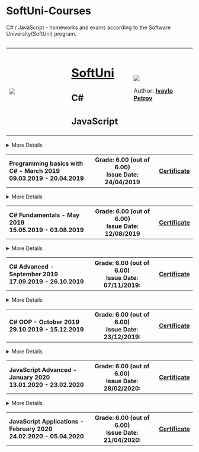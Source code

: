 # SoftUni-Courses
C# / JavaScript - homeworks and exams according to the Software University(SoftUni) program. 


<!-- Head Start -->
<table border="0" width="100%" cellspacing="2" cellpadding="3" align="left">
<tbody>
<tr>
<td align="left" width="33%"><img style="text-align: center;" src="http://conf.softuni.bg/wp-content/uploads/2015/01/SoftUni-Logo-Flat_square-blue-300x235.png"/></td>
  
<td align="left" width="33%">
<h1><a href="https://softuni.bg/">SoftUni</a></h1>
<h2>C#</h2>
  <h2>JavaScript</h2>
</td>

<td align="left" width="33%">
  <img src="https://avatars1.githubusercontent.com/u/52930559?s=460&u=56c073c9be5078b046e7d01ceff70417375ceb2f&v=4"/>
  
<!--   TODO: Add linkedIn profile -->
<!-- <img src="https://avatars1.githubusercontent.com/u/52930559?s=460&u=56c073c9be5078b046e7d01ceff70417375ceb2f&v=4" width = 20% height= 20% alt="LinkedIn" /> -->
Author: 
 <strong>
<a title="Ivaylo Petrov" href="XXXX" target="_blank">
Ivaylo Petrov
</a>
 </strong></p>
</td>
</tr>
</tbody>
</table>
<!-- Head End -->

<!-- C# Basics Start -->
<hr />
<!-- Summary Begin -->
<details>
<summary> More Details
<table border="0" width="100%" cellspacing="1" cellpadding="3" align="left">
<tbody>
<tr><th align="left" width="50%">Programming basics with C# - March 2019 <br /> 
09.03.2019 - 20.04.2019</th><th width="40%">Grade: 6.00 (out of 6.00)<br /> Issue Date: 24/04/2019</th><th>
<p><a title="C# Basics" href="https://softuni.bg/certificates/details/66322/4f0418c3" target="_blank">Certificate</a></p>
</th></tr>
</tbody>
</table>
</summary>
<!-- Summary End -->
  
<table border="0" width="100%" cellspacing="1" cellpadding="3" align="left">
<tbody>
<!-- Course Body -->
<tr>
<td width="50%">
 <ul>
 <li><p><a title="Simple operations and calculations" href="https://github.com/q2kPetrov/SoftUni-Courses/tree/master/C%23%20Basics/Exercises/1.%20Simple%20Operations%20and%20Calculations" target="_blank">Simple operations and calculations - exercises</a></p>
 </li>
 </ul>

<td colspan="2" width="50%">
  <ul>
  <li><p><a title="Conditional statements" href="https://github.com/q2kPetrov/SoftUni-Courses/tree/master/C%23%20Basics/Exercises/2_Conditional-statements" target="_blank">Conditional statements - exercises</a></p>
  </li>
  </ul>
</td>
</tr>

<tr>
<td width="50%">
  <ul>
  <li><p><a title="Nested conditional statements" href="https://github.com/q2kPetrov/SoftUni-Courses/tree/master/C%23%20Basics/Exercises/3_Nested-conditional-statements" target="_blank">Nested conditional statements - exercises</a></p>  
  </li>
  </ul>  
</td>
<td colspan="2" width="50%">
  <ul>
  <li><p><a title="While loop" href="https://github.com/q2kPetrov/SoftUni-Courses/tree/master/C%23%20Basics/Exercises/4_While-loop" target="_blank">While loop - exercises</a></p>
  </li>
  </ul>
</td>
</tr>
<tr>
<td width="50%">
  <ul>
  <li><p><a title="For loop" href="https://github.com/q2kPetrov/SoftUni-Courses/tree/master/C%23%20Basics/Exercises/5_For-loop" target="_blank">For loop - exercises</a></p>
  </li>
  </ul>
</td>
<td colspan="2" width="50%">
  <ul>
  <li><p><a title="Nested loops" href="https://github.com/q2kPetrov/SoftUni-Courses/tree/master/C%23%20Basics/Exercises/6_Nested-loops" target="_blank">Nested loops - exercises</a></p>
  </li>
  </ul>
</td>
</tr>


<tr>
<tr><td colspan="3" align="center" width="100%"><p>Exam Preparation</p></td></tr>
</tr>
<tr>
<td width="50%">
  <ul>
  <li><p><a title="Exam 24 November 2019" href="https://github.com/q2kPetrov/SoftUni-Courses/tree/master/C%23%20Basics/Exams/Exam%20-%2024%20November%202019" target="_blank">Programming basics with C# Exam - 24 November 2019</a></p>
  </li>
  </ul>
</td>
<td colspan="2" width="50%">
  <ul>
  <li><p><a title="Exam 20 April 2019" href="https://github.com/q2kPetrov/SoftUni-Courses/tree/master/C%23%20Basics/Exams/Exam%20-%2020%20%20April%202019" target="_blank">Programming basics with C# - 20 April 2019 (exam)</a></p>
  </li>
  </ul>
</td>
</tr>
<tr>
<tr>
<td width="50%">
  <ul>
  <li><p><a title="Programming basics Exam - 9/10 March" href="https://github.com/q2kPetrov/SoftUni-Courses/tree/master/C%23%20Basics/Exams/Exams%20-%209%20and%2010%20March%202019" target="_blank">Programming basics Exams - 9 and 10 March 2019</a></p>
  </li>
  </ul>
</td>
</tr>
</tbody>
</table>
</details>
<hr />
<!-- C# Basics End -->


<!-- C# Fundamentals Start -->
<hr />
<!-- Summary Begin -->
<details>
<summary> More Details
<table border="0.3" width="100%" cellspacing="1" cellpadding="3" align="left">
<tbody>
<tr><th align="left" width="50%">C# Fundamentals - May 2019<br /> 
15.05.2019 - 03.08.2019</th><th width="40%">Grade: 6.00 (out of 6.00)<br /> Issue Date: 12/08/2019</th><th>
<p><a title="C# Fundamentals" href="https://softuni.bg/certificates/details/69255/3315630e" target="_blank">Certificate</a></p>
</th></tr>
</tbody>
</table>
</summary>
<!-- Summary End -->
  
<table border="0" width="100%" cellspacing="1" cellpadding="3" align="left">
<tbody>
<!-- Course Body -->
<tr>
<td width="50%">
<p><a title="Basic sintax, conditional statements and loops" href="https://github.com/q2kPetrov/SoftUni-Courses/tree/master/C%23%20Fundamentals/01_BasicSyntaxConditionalStatementsAndLoops/Exercises/Exercisesss" target="_blank">Basic sintax, conditional statements and loops - exercises</a></p>
<p><a title="Basic sintax, conditional statements and loops" href="https://github.com/q2kPetrov/SoftUni-Courses/tree/master/C%23%20Fundamentals/01_BasicSyntaxConditionalStatementsAndLoops/Exercises/Exercisesss" target="_blank">Basic sintax, conditional statements and loops - additional exercises</a></p>
<td colspan="2" width="50%">
<p><a title="Lists" href="https://github.com/q2kPetrov/SoftUni-Courses/tree/master/C%23%20Fundamentals/05_Lists/Exercises" target="_blank">Lists - exercises</a></p>
  <p><a title="Lists" href="https://github.com/q2kPetrov/SoftUni-Courses/tree/master/C%23%20Fundamentals/05_Lists/MoreExercises" target="_blank">Lists - additional exercises</a></p>
</td>
</tr>

<tr>
<td width="50%">
<p><a title="Data types and variables" href="https://github.com/q2kPetrov/SoftUni-Courses/tree/master/C%23%20Fundamentals/02_DataTypesAndVariables" target="_blank">Data types and variables - exercises</a></p>
</td>
<td colspan="2" width="50%">
<p><a title="Arrays" href="https://github.com/q2kPetrov/SoftUni-Courses/tree/master/C%23%20Fundamentals/03_Arrays/Exercises" target="_blank">Arrays - exercises</a></p>
  <p><a title="Arrays" href="https://github.com/q2kPetrov/SoftUni-Courses/tree/master/C%23%20Fundamentals/03_Arrays/MoreExercises" target="_blank">Arrays - additional exercises</a></p>
</td>
</tr>

<tr> 
<td width="50%">
<p><a title="Methods" href="https://github.com/q2kPetrov/SoftUni-Courses/tree/master/C%23%20Fundamentals/04_Methods/Exercises" target="_blank">Methods - exercises</a></p>
  <p><a title="Arrays" href="https://github.com/q2kPetrov/SoftUni-Courses/tree/master/C%23%20Fundamentals/04_Methods/MoreExercises" target="_blank">Methods - additional exercises</a></p>
</td>
  
<td colspan="2" width="50%">
<p><a title="Objects and classes" href="https://github.com/q2kPetrov/SoftUni-Courses/tree/master/C%23%20Fundamentals/06_ObjectsAndClasses/Exercises" target="_blank">Objects and classes - exercises</a></p> 
</td>
</tr>

<tr>
<td width="50%">
<p><a title="Associative arrays" href="https://github.com/q2kPetrov/SoftUni-Courses/tree/master/C%23%20Fundamentals/07_AssociativeArrays/Exercises" target="_blank">Associative arrays - exercises</a></p>
  <p><a title="Associative arrays" href="https://github.com/q2kPetrov/SoftUni-Courses/tree/master/C%23%20Fundamentals/07_AssociativeArrays/MoreExercises" target="_blank">Associative arrays - additional exercises</a></p>
</td>
<td colspan="2" width="50%">
<p><a title="Text processing" href="https://github.com/q2kPetrov/SoftUni-Courses/tree/master/C%23%20Fundamentals/08_TextProcessing/Exercises" target="_blank">Text processing - exercises</a></p>
  <p><a title="Text processing" href="https://github.com/q2kPetrov/SoftUni-Courses/tree/master/C%23%20Fundamentals/08_TextProcessing/MoreExercises" target="_blank">Text processing - additional exercises</a></p>
</td>
</tr>

<tr>
<td  width="50%">
<p><a title="Regular expressions" href="https://github.com/q2kPetrov/SoftUni-Courses/tree/master/C%23%20Fundamentals/09_RegularExpressions/Exercises" target="_blank">Regular expressions - exercises</a></p>
  <p><a title="Regular expressions" href="https://github.com/q2kPetrov/SoftUni-Courses/tree/master/C%23%20Fundamentals/09_RegularExpressions/MoreExercises" target="_blank">Regular expressions - additional exercises</a></p>
</td>
</tr>


<tr>
<tr><td colspan="3" align="center" width="100%"><p>Mid Exam Preparation</p></td></tr>
</tr>

<tr>
<td width="50%">
<p><a title="Mid exam 10 March 2019 - group 2" href="https://github.com/q2kPetrov/SoftUni-Courses/tree/master/C%23%20Fundamentals/Exams/Mid%20Exams/Mid%20Exam%20-%2010%20March%202019%20Group%202" target="_blank">Mid exam 10 March 2019 - group 2</a></p>
</td>
<td colspan="2" width="50%">
<p><a title="Mid exam 30 June 2019 - group 1" href="https://github.com/q2kPetrov/SoftUni-Courses/tree/master/C%23%20Fundamentals/Exams/Mid%20Exams/Mid%20Exam%20-%2030%20June%202019%20Group%201" target="_blank">Mid exam 30 June 2019 - group 1</a></p>
</td>
</tr>

<tr>
<td width="50%">
<p><a title="Mid exam 4 November 2018" href="https://github.com/q2kPetrov/SoftUni-Courses/tree/master/C%23%20Fundamentals/Exams/Mid%20Exams/Mid%20Exam%20-%204%20November%202018" target="_blank">Mid exam 4 November 2018</a></p>
</td>
<td colspan="2" width="50%">
<p><a title="Mid exam 16 April 2019" href="https://github.com/q2kPetrov/SoftUni-Courses/tree/master/C%23%20Fundamentals/Exams/Mid%20Exams/Retake%20Mid%20Exam%20-%2016%20April%202019" target="_blank">Mid exam 16 April 2019</a></p>
</td>
</tr>

<tr>
<tr><td colspan="3" align="center" width="100%"><p>Final Exam Preparation</p></td></tr>
</tr>

<tr>
<td width="50%">
<p><a title="Final exam" href="https://github.com/q2kPetrov/SoftUni-Courses/tree/master/C%23%20Fundamentals/Exams/Final%20Exams/Final%20Exam%20-%2003%20August%202019%20Group%201" target="_blank">Final exam - 3 August 2019 - group 1</a></p>
</td>
<td colspan="2" width="50%">
<p><a title="06 April 2019" href="https://github.com/q2kPetrov/SoftUni-Courses/tree/master/C%23%20Fundamentals/Exams/Final%20Exams/Final%20Exam%20-%2006%20April%202019" target="_blank">Final exam - 06 April 2019</a></p>
</td>
</tr>

<tr>
<td width="50%">
<p><a title="Final exam" href="https://github.com/q2kPetrov/SoftUni-Courses/tree/master/C%23%20Fundamentals/Exams/Final%20Exams/Final%20Exam%20-%2014%20April%202019%20Group%20I" target="_blank">Final exam - 14 April 2019 - group 1</a></p>
</td>
<td colspan="2" width="50%">
<p><a title="14 April 2019" href="https://github.com/q2kPetrov/SoftUni-Courses/tree/master/C%23%20Fundamentals/Exams/Final%20Exams/Final%20Exam%20-%2014%20April%202019%20Group%20II" target="_blank">Final exam - 14 April 2019 - group 2</a></p>
</td>
</tr>

<tr>
<td width="50%">
<p><a title="Final exam" href="https://github.com/q2kPetrov/SoftUni-Courses/tree/master/C%23%20Fundamentals/Exams/Final%20Exams/Final%20Exam%20-%2016%20December%202018" target="_blank">Final exam - 16 December 2018</a></p>
</td>
<td colspan="2" width="50%">
<p><a title="Final exam" href="https://github.com/q2kPetrov/SoftUni-Courses/tree/master/C%23%20Fundamentals/Exams/Final%20Exams/Final%20Exam%20Preparation%20-%2024%20July%202019" target="_blank">Final exam - 24 July 2019</a></p>
</td>
</tr>

<tr>
<td width="50%">
<p><a title="Retake Final exam" href="https://github.com/q2kPetrov/SoftUni-Courses/tree/master/C%23%20Fundamentals/Exams/Final%20Exams/Retake%20Final%20Exam%20-%2018%20April%202018" target="_blank">Final exam - Retake - 18 April 2018</a></p>
</td>
</tr>

</tbody>
</table>
</details>
<hr />
<!-- C# Fundamentals End -->

<!-- C# Advanced Start -->  
<hr />
<!-- Summary Begin -->
<details>
<summary> More Details
<table border="0" width="100%" cellspacing="1" cellpadding="3" align="left">

<tr><th align="left" width="50%">C# Advanced - September 2019 <br /> 17.09.2019 - 26.10.2019</th><th width="40%">Grade: 6.00 (out of 6.00) <br /> Issue Date: 07/11/2019:</th><th>
<p><a title="C# Advanced" href="https://softuni.bg/certificates/details/72147/9addc663" target="_blank">Certificate</a></p>
</th></tr>
</table>
</summary>
<!-- Summary End -->

<table border="0" width="100%" cellspacing="0" cellpadding="0" align="left">
<!-- Course Body -->
<tr >
<td width="20%">
<ul >
  <li><p><a title="Stacks and queues" href="https://github.com/q2kPetrov/SoftUni-Courses/tree/master/C%23Advanced/Exercises/01_StacksAndQueues" target="_blank">Stacks and queues - exercises</a>
   </p>
   </li>
</ul>
</td>
<td colspan="2" width="20%">
<ul >
  <li><p><a title="Multidimensional arrays" href="https://github.com/q2kPetrov/SoftUni-Courses/tree/master/C%23Advanced/Exercises/02_MultidimensionalArrays" target="_blank">Multidimensional arrays - exercises</a></p>
  </li>
  </ul>
</td>
</tr>

<tr >
<td width="20%">
<ul >
  <li><p><a title="Sets and dictionaries" href="https://github.com/q2kPetrov/SoftUni-Courses/tree/master/C%23Advanced/Exercises/03_SetsAndDictionaries" target="_blank">Sets and dictionaries - exercises</a>
   </p>
   </li>
</ul>
</td>
<td colspan="2" width="20%">
<ul >
  <li><p><a title="Functional programming" href="https://github.com/q2kPetrov/SoftUni-Courses/tree/master/C%23Advanced/Exercises/04_FunctionalProgramming" target="_blank">Functional programming - exercises</a></p>
  </li>
  </ul>
</td>
</tr>

<tr >
<td width="20%">
<ul >
  <li><p><a title="Defining classes" href="https://github.com/q2kPetrov/SoftUni-Courses/tree/master/C%23Advanced/Exercises/05_DefiningClasses" target="_blank">Defining classes - exercises</a>
   </p>
   </li>
</ul>
</td>
<td colspan="2" width="20%">
<ul >
  <li><p><a title="Generics" href="https://github.com/q2kPetrov/SoftUni-Courses/tree/master/C%23Advanced/Exercises/06_Generics" target="_blank">Generics - exercises</a></p>
  </li>
  </ul>
</td>
</tr>

<tr >
<td width="20%">
<ul >
  <li><p><a title="Iterators and comparators" href="https://github.com/q2kPetrov/SoftUni-Courses/tree/master/C%23Advanced/Exercises/07_IteratorsAndComparators" target="_blank">Iterators and comparators - exercises</a>
   </p>
   </li>
</ul>
</td>
</tr>

<tr>
<tr><td colspan="3" align="center" width="100%"><p>Exam Preparation</p></td></tr>
</tr>

<tr >
<td width="20%">
<ul >
  <li><p><a title="13 August 2019" href="https://github.com/q2kPetrov/SoftUni-Courses/tree/master/C%23Advanced/ExamPreparation/13_August_2019" target="_blank">Exam - 13 August 2019</a>
   </p>
   </li>
</ul>
</td>
<td colspan="2" width="20%">
<ul >
  <li><p><a title="16 April 2019" href="https://github.com/q2kPetrov/SoftUni-Courses/tree/master/C%23Advanced/ExamPreparation/16_April_2019" target="_blank">Exam - 16 April 2019</a></p>
  </li>
  </ul>
</td>
</tr>

<tr >
<td width="20%">
<ul >
  <li><p><a title="17 February 2019" href="https://github.com/q2kPetrov/SoftUni-Courses/tree/master/C%23Advanced/ExamPreparation/17_Feb_2019" target="_blank">Exam - 17 February 2019</a>
   </p>
   </li>
</ul>
</td>
<td colspan="2" width="20%">
<ul >
  <li><p><a title="23 June 2019" href="https://github.com/q2kPetrov/SoftUni-Courses/tree/master/C%23Advanced/ExamPreparation/23_June_2019" target="_blank">Exam - 23 June 2019</a></p>
  </li>
  </ul>
</td>
</tr>

<tr >
<td width="20%">
<ul >
  <li><p><a title="23 October 2019" href="https://github.com/q2kPetrov/SoftUni-Courses/tree/master/C%23Advanced/ExamPreparation/23_October_2019" target="_blank">Exam - 23 October 2019</a>
   </p>
   </li>
</ul>
</td>
<td colspan="2" width="20%">
<ul >
  <li><p><a title="24 February 2019" href="https://github.com/q2kPetrov/SoftUni-Courses/tree/master/C%23Advanced/ExamPreparation/24_Feb_2019" target="_blank">Exam - 24 February 2019</a></p>
  </li>
  </ul>
</td>
</tr>
</table>
</details>
<hr />
<!-- C# Advanced End -->

<!-- C# OOP Start -->  
<hr />
<!-- Summary Begin -->
<details>
<summary> More Details
<table border="0" width="100%" cellspacing="1" cellpadding="3" align="left">

<tr><th align="left" width="50%">C# OOP - October 2019 <br /> 29.10.2019 - 15.12.2019</th><th width="40%">Grade: 6.00 (out of 6.00) <br /> Issue Date: 23/12/2019:</th><th>
<p><a title="C# OOP" href="https://softuni.bg/certificates/details/75306/fc669a56" target="_blank">Certificate</a></p>
</th></tr>
</table>
</summary>
<!-- Summary End -->

<table border="0" width="100%" cellspacing="0" cellpadding="0" align="left">
<!-- Course Body -->
<tr >
<td width="20%">
<ul >
  <li><p><a title="Working with abstraction" href="https://github.com/q2kPetrov/SoftUni-Courses/tree/master/C%23%20OOP/01_WorkingWithAbstraction" target="_blank">Working with abstraction - exercises</a>
   </p>
   </li>
</ul>
</td>
<td colspan="2" width="20%">
<ul >
  <li><p><a title="Inheritance" href="https://github.com/q2kPetrov/SoftUni-Courses/tree/master/C%23%20OOP/02_Inheritance" target="_blank">Inheritance - exercises</a></p>
  </li>
  </ul>
</td>
</tr>

<tr >
<td width="20%">
<ul >
  <li><p><a title="Encapsulation" href="https://github.com/q2kPetrov/SoftUni-Courses/tree/master/C%23%20OOP/03_Encapsulation" target="_blank">Encapsulation - exercises</a>
   </p>
   </li>
</ul>
</td>
<td colspan="2" width="20%">
<ul >
  <li><p><a title="Interfaces and abstraction" href="https://github.com/q2kPetrov/SoftUni-Courses/tree/master/C%23%20OOP/04_InterfacesAndAbstraction" target="_blank">Interfaces and abstraction - exercises</a></p>
  </li>
  </ul>
</td>
</tr>

<tr >
<td width="20%">
<ul >
  <li><p><a title="Polymorphism" href="https://github.com/q2kPetrov/SoftUni-Courses/tree/master/C%23%20OOP/05_Polymorphism" target="_blank">Polymorphism - exercises</a>
   </p>
   </li>
</ul>
</td>
<td colspan="2" width="20%">
<ul >
  <li><p><a title="Reflection" href="https://github.com/q2kPetrov/SoftUni-Courses/tree/master/C%23%20OOP/06_Reflection/Exercises" target="_blank">Reflection - exercises</a></p>
  </li>
  </ul>
</td>
</tr>

<tr >
<td width="20%">
<ul >
  <li><p><a title="Unit testing" href="https://github.com/q2kPetrov/SoftUni-Courses/tree/master/C%23%20OOP/07_UnitTesting" target="_blank">Unit testing - exercises</a>
   </p>
   </li>
</ul>
</td>
</tr>

<tr>
<tr><td colspan="3" align="center" width="100%"><p>Exam Preparation</p></td></tr>
</tr>

<tr >
<td width="20%">
<ul >
  <li><p><a title="14 April 2019" href="https://github.com/q2kPetrov/SoftUni-Courses/tree/master/C%23%20OOP/Exams/14%20April%202019" target="_blank">Exam - 14 April 2019</a>
   </p>
   </li>
</ul>
</td>
<td colspan="2" width="20%">
<ul >
  <li><p><a title="18 November 2018" href="https://github.com/q2kPetrov/SoftUni-Courses/tree/master/C%23%20OOP/Exams/C%23%20OOP%20Exam%20-%2018%20November%202018" target="_blank">Exam - 18 November 2018</a></p>
  </li>
  </ul>
</td>
</tr>

<tr >
<td width="20%">
<ul >
  <li><p><a title="07 December 2019" href="https://github.com/q2kPetrov/SoftUni-Courses/tree/master/C%23%20OOP/Exams/Demo%20Exam%20-%2007%20December%202019" target="_blank">Exam - 07 December 2019</a>
   </p>
   </li>
</ul>
</td>
<td colspan="2" width="20%">
<ul >
  <li><p><a title="11 August 2019" href="https://github.com/q2kPetrov/SoftUni-Courses/tree/master/C%23%20OOP/Exams/OOP%20Exam%20-%2011%20August%202019" target="_blank">Exam - 11 August 2019</a></p>
  </li>
  </ul>
</td>
</tr>

<tr >
<td width="20%">
<ul >
  <li><p><a title="15 August 2019" href="https://github.com/q2kPetrov/SoftUni-Courses/tree/master/C%23%20OOP/Exams/OOP%20Retake%20Exam%20-%2015%20August%202019" target="_blank">Exam - 15 August 2019</a>
   </p>
   </li>
</ul>
</td>
<td colspan="2" width="20%">
<ul >
  <li><p><a title="18 April 2019" href="https://github.com/q2kPetrov/SoftUni-Courses/tree/master/C%23%20OOP/Exams/OOP%20Retake%20Exam%20-%2018%20April%202019" target="_blank">Exam - 18 April 2019</a></p>
  </li>
  </ul>
</td>
</tr>
</table>
</details>
<hr />
<!-- C# OOP End -->

<!-- JavaScript Advanced Start -->  
<hr />
<!-- Summary Begin -->
<details>
<summary> More Details
<table border="0" width="100%" cellspacing="1" cellpadding="3" align="left">

<tr><th align="left" width="50%">JavaScript Advanced - January 2020 <br /> 13.01.2020 - 23.02.2020</th><th width="40%">Grade: 6.00 (out of 6.00) <br /> Issue Date: 28/02/2020:</th><th>
<p><a title="C# OOP" href="https://softuni.bg/certificates/details/76354/4b5497b1" target="_blank">Certificate</a></p>
</th></tr>
</table>
</summary>
<!-- Summary End -->

<table border="0" width="100%" cellspacing="0" cellpadding="0" align="left">
<!-- Course Body -->
<tr >
<td width="20%">
<ul >
  <li><p><a title="Syntax, functions and statements" href="https://github.com/q2kPetrov/SoftUni-Courses/tree/master/Exercises/1.%20Syntax%2C%20Functions%20and%20Statements" target="_blank">Syntax, functions and statements - exercises</a>
   </p>
   </li>
</ul>
</td>
<td colspan="2" width="20%">
<ul >
  <li><p><a title="Arrays" href="https://github.com/q2kPetrov/SoftUni-Courses/tree/master/Exercises/2.%20Arrays" target="_blank">Arrays - exercises</a></p>
  </li>
  </ul>
</td>
</tr>

<tr >
<td width="20%">
<ul >
  <li><p><a title="Objects" href="https://github.com/q2kPetrov/SoftUni-Courses/tree/master/Exercises/3.%20Objects" target="_blank">Objects - exercises</a>
   </p>
   </li>
</ul>
</td>
<td colspan="2" width="20%">
<ul >
  <li><p><a title="Advanced functions" href="https://github.com/q2kPetrov/SoftUni-Courses/tree/master/Exercises/4.%20Advanced%20Functions" target="_blank">Advanced functions - exercises</a></p>
  </li>
  </ul>
</td>
</tr>

<tr >
<td width="20%">
<ul >
  <li><p><a title="DOM" href="https://github.com/q2kPetrov/SoftUni-Courses/tree/master/Exercises/5.%20DOM" target="_blank">DOM - exercises</a>
   </p>
   </li>
</ul>
</td>
<td colspan="2" width="20%">
<ul >
  <li><p><a title="DOM manipulation" href="https://github.com/q2kPetrov/SoftUni-Courses/tree/master/Exercises/6.%20DOM%20Manipulations" target="_blank">DOM manipulation - exercises</a></p>
  </li>
  </ul>
</td>
</tr>

<tr >
<td width="20%">
<ul >
  <li><p><a title="Classes" href="https://github.com/q2kPetrov/SoftUni-Courses/tree/master/Exercises/7.%20Classes" target="_blank">Classes - exercises</a>
   </p>
   </li>
</ul>
</td>
  <td colspan="2" width="20%">
<ul >
  <li><p><a title="Unit testing" href="https://github.com/q2kPetrov/SoftUni-Courses/tree/master/Exercises/8.%20Unit%20Testing" target="_blank">Unit testing - exercises</a></p>
  </li>
  </ul>
</td>
</tr>

<tr >
<td width="20%">
<ul >
  <li><p><a title="String and Regex" href="https://github.com/q2kPetrov/SoftUni-Courses/tree/master/Exercises/9.%20String%20and%20RegExp" target="_blank">String and Regex - exercises</a>
   </p>
   </li>
</ul>
</td>

<tr>
<tr><td colspan="3" align="center" width="100%"><p>Exam Preparation</p></td></tr>
</tr>

<tr >
<td width="20%">
<ul >
  <li><p><a title="26 October 2019" href="https://github.com/q2kPetrov/SoftUni-Courses/tree/master/Exercises/Mid%20Exams/JS%20Advanced%20-%2026%20October%202019" target="_blank">Exam - 26 October 2019</a>
   </p>
   </li>
</ul>
</td>
<td colspan="2" width="20%">
<ul >
  <li><p><a title="07 July 2019" href="https://github.com/q2kPetrov/SoftUni-Courses/tree/master/Exercises/Mid%20Exams/JS%20Advanced%20Exam%20-%2007%20July%202019" target="_blank">Exam - 07 July 2019</a></p>
  </li>
  </ul>
</td>
</tr>

<tr >
<td width="20%">
<ul >
  <li><p><a title="July 2019" href="https://github.com/q2kPetrov/SoftUni-Courses/tree/master/Exercises/Mid%20Exams/JS%20Advanced%20Exam%20Preparation%20-%20July%202019" target="_blank">Exam preparation -  July  2019</a>
   </p>
   </li>
</ul>
</td>
<td colspan="2" width="20%">
<ul >
  <li><p><a title="08 April 2020" href="https://github.com/q2kPetrov/SoftUni-Courses/tree/master/Exercises/Mid%20Exams/JS%20Advanced%20Retake%20-%2008%20April%202020" target="_blank">Exam - 08 April 2020</a></p>
  </li>
  </ul>
</td>
</tr>

<tr >
<td width="20%">
<ul >
  <li><p><a title="08 August 2019" href="https://github.com/q2kPetrov/SoftUni-Courses/tree/master/Exercises/Mid%20Exams/JS%20Advanced%20Retake%20-%2008%20August%202019" target="_blank">Exam - 08 August 2019</a>
   </p>
   </li>
</ul>
</td>
<td colspan="2" width="20%">
<ul >
  <li><p><a title="10 December 2019" href="https://github.com/q2kPetrov/SoftUni-Courses/tree/master/Exercises/Mid%20Exams/JS%20Advanced%20Retake%20Exam%20-%2010%20December%202019" target="_blank">Exam - 10 December 2019</a></p>
  </li>
  </ul>
</td>
</tr>
</table>
</details>
<hr />
<!-- JS Advanced End -->










<!-- JavaScript Applications Start -->  
<hr />
<!-- Summary Begin -->
<details>
<summary> More Details
<table border="0" width="100%" cellspacing="1" cellpadding="3" align="left">

<tr><th align="left" width="50%">JavaScript Applications - February 2020 <br /> 24.02.2020 - 05.04.2020</th><th width="40%">Grade: 6.00 (out of 6.00) <br /> Issue Date: 21/04/2020:</th><th>
<p><a title="C# OOP" href="https://softuni.bg/certificates/details/80325/d2299076" target="_blank">Certificate</a></p>
</th></tr>
</table>
</summary>
<!-- Summary End -->

<table border="0" width="100%" cellspacing="0" cellpadding="0" align="left">
<!-- Course Body -->
<tr >
<td width="20%">
<ul >
  <li><p><a title="This" href="https://github.com/q2kPetrov/SoftUni-Courses/tree/master/JavaScript%20Applications/1_This" target="_blank">This - exercises</a>
   </p>
   </li>
</ul>
</td>
<td colspan="2" width="20%">
<ul >
  <li><p><a title="Object composition" href="https://github.com/q2kPetrov/SoftUni-Courses/tree/master/JavaScript%20Applications/2_Object_Composition" target="_blank">Object composition - exercises</a></p>
  </li>
  </ul>
</td>
</tr>

<tr >
<td width="20%">
<ul >
  <li><p><a title="Prototypes and inheritance" href="https://github.com/q2kPetrov/SoftUni-Courses/tree/master/JavaScript%20Applications/3_Prototypes_and_Inheritance" target="_blank">Prototypes and inheritance - exercises</a>
   </p>
   </li>
</ul>
</td>
<td colspan="2" width="20%">
<ul >
  <li><p><a title="REST Services and AJAX" href="https://github.com/q2kPetrov/SoftUni-Courses/tree/master/JavaScript%20Applications/4_Rest_Services_and_AJAX" target="_blank">REST services and AJAX - exercises</a></p>
  </li>
  </ul>
</td>
</tr>

<tr >
<td width="20%">
<ul >
  <li><p><a title="Asynchronous programming" href="https://github.com/q2kPetrov/SoftUni-Courses/tree/master/JavaScript%20Applications/5_Asynchronous_Programming" target="_blank">Asynchronous programming - exercises</a>
   </p>
   </li>
</ul>
</td>
<td colspan="2" width="20%">
<ul >
  <li><p><a title="Remote DB" href="https://github.com/q2kPetrov/SoftUni-Courses/tree/master/JavaScript%20Applications/6_Remote_Databases" target="_blank">Remote DataBases - exercises</a></p>
  </li>
  </ul>
</td>
</tr>

<tr >
<td width="20%">
<ul >
  <li><p><a title="Templating" href="https://github.com/q2kPetrov/SoftUni-Courses/tree/master/JavaScript%20Applications/7_Templating" target="_blank">Templating - exercises</a>
   </p>
   </li>
</ul>
</td>
  <td colspan="2" width="20%">
<ul >
  <li><p><a title="Routing" href="https://github.com/q2kPetrov/SoftUni-Courses/tree/master/Exercises/8.%20Unit%20Testing" target="_blank">Routing - exercises</a></p>
  </li>
  </ul>
</td>
</tr>
<tr>
<tr><td colspan="3" align="center" width="100%"><p>Exam Preparation</p></td></tr>
</tr>

<tr >
<td width="20%">
<ul >
  <li><p><a title="05 April 2020" href="https://github.com/q2kPetrov/SoftUni-Courses/tree/master/JavaScript%20Applications/Exams" target="_blank">Exam - 05 April 2020</a>
   </p>
   </li>
</ul>
</td>
<td colspan="2" width="20%">
<ul >
  <li><p><a title="07 December 2019" href="https://github.com/q2kPetrov/SoftUni-Courses/tree/master/JavaScript%20Applications/Exams" target="_blank">Exam - 07 December 2019</a></p>
  </li>
  </ul>
</td>
</tr>
</table>
</details>
<hr />
<!-- JS Applications End -->

